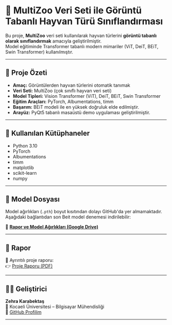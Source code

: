 # 🦁 MultiZoo Veri Seti ile Görüntü Tabanlı Hayvan Türü Sınıflandırması

Bu proje, **MultiZoo** veri seti kullanılarak hayvan türlerini **görüntü tabanlı olarak sınıflandırmak** amacıyla geliştirilmiştir.  
Model eğitiminde Transformer tabanlı modern mimariler (ViT, DeiT, BEiT, Swin Transformer) kullanılmıştır.

---

## 📘 Proje Özeti
- **Amaç:** Görüntülerden hayvan türlerini otomatik tanımak  
- **Veri Seti:** MultiZoo (çok sınıflı hayvan veri seti)  
- **Model Tipleri:** Vision Transformer (ViT), DeiT, BEiT, Swin Transformer  
- **Eğitim Araçları:** PyTorch, Albumentations, timm  
- **Başarım:** BEiT modeli ile en yüksek doğruluk elde edilmiştir.  
- **Arayüz:** PyQt5 tabanlı masaüstü demo uygulaması geliştirilmiştir.  

---

## 💾 Kullanılan Kütüphaneler
- Python 3.10  
- PyTorch  
- Albumentations  
- timm  
- matplotlib  
- scikit-learn  
- numpy  

---

## 🧠 Model Dosyası
Model ağırlıkları (`.pth`) boyut kısıtından dolayı GitHub'da yer almamaktadır.  
Aşağıdaki bağlantıdan son Beit model denemesi indirilebilir:

🔗 **[Rapor ve Model Ağırlıkları (Google Drive)]([https://drive.google.com/your_link_here](https://drive.google.com/file/d/1PVZQZUSqpNZqT8yWeM3wi6cgobLkStYe/view?usp=sharing))**  

---

## 📄 Rapor
📘 Ayrıntılı proje raporu:  
👉 [Proje Raporu (PDF)](https://github.com/zehrakarabektas/MultiZoo-Animal-Classification/blob/main/220201121.pdf)

---

## 👩‍💻 Geliştirici
**Zehra Karabektaş**  
📍 Kocaeli Üniversitesi – Bilgisayar Mühendisliği  
📧 [GitHub Profilim](https://github.com/zehrakarabektas)

---

